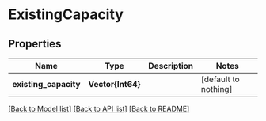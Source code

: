 # ExistingCapacity


## Properties
Name | Type | Description | Notes
------------ | ------------- | ------------- | -------------
**existing_capacity** | **Vector{Int64}** |  | [default to nothing]


[[Back to Model list]](../README.md#models) [[Back to API list]](../README.md#api-endpoints) [[Back to README]](../README.md)


